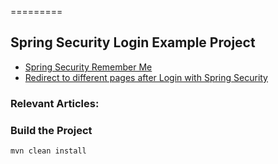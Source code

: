 =========

## Spring Security Login Example Project
- [Spring Security Remember Me](http://www.baeldung.com/spring-security-remember-me)
- [Redirect to different pages after Login with Spring Security](http://www.baeldung.com/spring_redirect_after_login)


### Relevant Articles: 


### Build the Project
```
mvn clean install
```
